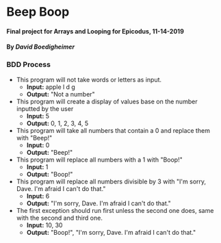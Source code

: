 # Beep Boop
#### Final project for Arrays and Looping for Epicodus, 11-14-2019
#### By _David Boedigheimer_

### BDD Process
* This program will not take words or letters as input.
  * **Input:** apple l d g
  * **Output:** "Not a number"
* This program will create a display of values base on the number inputted by the user
  * **Input:** 5
  * **Output:** 0, 1, 2, 3, 4, 5
* This program will take all numbers that contain a 0 and replace them with "Beep!"
  * **Input:** 0
  * **Output:** "Beep!"
* This program will replace all numbers with a 1 with "Boop!"
  * **Input:** 1
  * **Output:** "Boop!"
* This program will replace all numbers divisible by 3 with "I'm sorry, Dave. I'm afraid I can't do that."
  * **Input:** 6
  * **Output:** "I'm sorry, Dave. I'm afraid I can't do that."
* The first exception should run first unless the second one does, same with the second and third one.
  * **Input:** 10, 30
  * **Output:** "Boop!", "I'm sorry, Dave. I'm afraid I can't do that."
